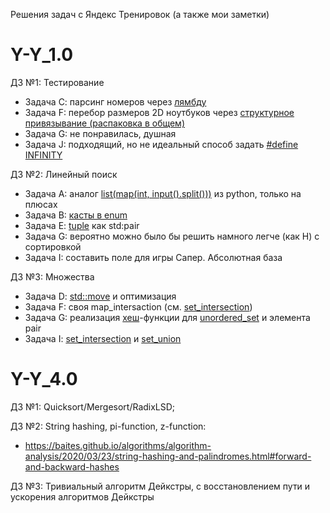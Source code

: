 Решения задач с Яндекс Тренировок (а также мои заметки)
# Y-Y_1.0

ДЗ №1: Тестирование
  - Задача С: парсинг номеров через [лямбду](https://en.cppreference.com/w/cpp/language/lambda)
  - Задача F: перебор размеров 2D ноутбуков через [структурное привязывание (распаковка в общем)](https://en.cppreference.com/w/cpp/language/structured_binding)
  - Задача G: не понравилась, душная
  - Задача J: подходящий, но не идеальный способ задать [#define INFINITY](https://en.cppreference.com/w/cpp/types/numeric_limits/max)

ДЗ №2: Линейный поиск
  - Задача A: аналог [list(map(int, input().split()))](https://en.cppreference.com/w/cpp/io/basic_istringstream/str) из python, только на плюсах
  - Задача B: [касты в enum](https://en.cppreference.com/w/cpp/language/static_cast)
  - Задача E: [tuple](https://en.cppreference.com/w/cpp/utility/tuple) как std:pair
  - Задача G: вероятно можно было бы решить намного легче (как H) с сортировкой
  - Задача I: составить поле для игры Сапер. Абсолютная база

ДЗ №3: Множества
  - Задача D: [std::move](https://en.cppreference.com/w/cpp/utility/move) и оптимизация
  - Задача F: своя map_intersaction (см. [set_intersection](https://en.cppreference.com/w/cpp/algorithm/set_intersection))
  - Задача G: реализация [хеш](https://en.cppreference.com/w/cpp/utility/hash)-функции для [unordered_set](https://en.cppreference.com/w/cpp/container/unordered_set) и элемента pair
  - Задача I: [set_intersection](https://en.cppreference.com/w/cpp/algorithm/set_intersection) и [set_union](https://en.cppreference.com/w/cpp/algorithm/set_union) 

# Y-Y_4.0

ДЗ №1: Quicksort/Mergesort/RadixLSD;

ДЗ №2: String hashing, pi-function, z-function:
  - https://baites.github.io/algorithms/algorithm-analysis/2020/03/23/string-hashing-and-palindromes.html#forward-and-backward-hashes

ДЗ №3: Тривиальный алгоритм Дейкстры, с восстановлением пути и ускорения алгоритмов Дейкстры
